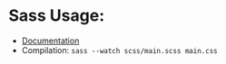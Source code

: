 # Sass Usage:
- [Documentation](https://sass-lang.com/documentation/)
- Compilation: ```sass --watch scss/main.scss main.css```